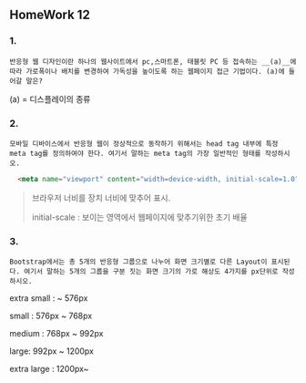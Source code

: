 ## HomeWork 12

### 1. 

```text
반응형 웹 디자인이란 하나의 웹사이트에서 pc,스마트폰, 태블릿 PC 등 접속하는 __(a)__에 따라 가로폭이나 배치를 변경하여 가독성을 높이도록 하는 웹페이지 접근 기법이다. (a)에 들어갈 말은?
```

(a) = 디스플레이의 종류

### 2. 

```text
모바일 디바이스에서 반응형 웹이 정상적으로 동작하기 위해서는 head tag 내부에 특정 meta tag를 정의하여야 한다. 여기서 말하는 meta tag의 가장 일반적인 형태를 작성하시오.
```

```html
  <meta name="viewport" content="width=device-width, initial-scale=1.0">
```

> 브라우저 너비를 장치 너비에 맞추어 표시.  
>
> initial-scale :  보이는 영역에서 웹페이지에 맞추기위한 초기 배율

### 3. 

```text
Bootstrap에서는 총 5개의 반응형 그룹으로 나누어 화면 크기별로 다른 Layout이 표시된다. 여기서 말하는 5개의 그룹을 구분 짓는 화면 크기의 가로 해상도 4가지를 px단위로 작성하시오.
```

extra small : 		 ~ 576px

small :		  576px ~ 768px

medium : 	768px ~ 992px

large: 			992px ~ 1200px

extra large : 1200px~